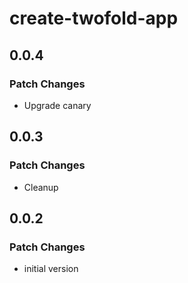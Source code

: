 # create-twofold-app

## 0.0.4

### Patch Changes

- Upgrade canary

## 0.0.3

### Patch Changes

- Cleanup

## 0.0.2

### Patch Changes

- initial version
